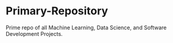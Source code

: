 # Primary-Repository
Prime repo of all Machine Learning, Data Science, and Software Development Projects.
